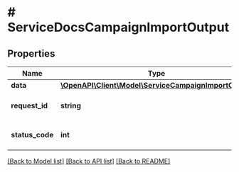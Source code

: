 # # ServiceDocsCampaignImportOutput

## Properties

Name | Type | Description | Notes
------------ | ------------- | ------------- | -------------
**data** | [**\OpenAPI\Client\Model\ServiceCampaignImportOutput**](ServiceCampaignImportOutput.md) |  | [optional]
**request_id** | **string** | Unique id for each request | [optional]
**status_code** | **int** | HTTP response status code | [optional]

[[Back to Model list]](../../README.md#models) [[Back to API list]](../../README.md#endpoints) [[Back to README]](../../README.md)
